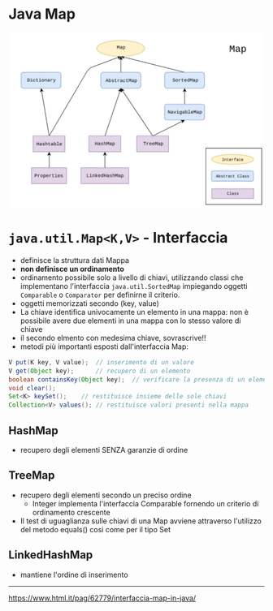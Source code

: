 # Java Map
![Alt text](./Java.util.Map_hierarchy.jpg)

# `java.util.Map<K,V>` - Interfaccia
- definisce la struttura dati Mappa
- **non definisce un ordinamento**
- ordinamento possibile solo a livello di chiavi, utilizzando classi che implementano l'interfaccia `java.util.SortedMap` impiegando oggetti `Comparable` o `Comparator` per definirne il criterio.
- oggetti memorizzati secondo (key, value)
- La chiave identifica univocamente un elemento in una mappa: non è possibile avere due elementi in una mappa con lo stesso valore di chiave
- il secondo elmento con medesima chiave, sovrascrive!!
- metodi più importanti esposti dall'interfaccia Map:
```java
V put(K key, V value);  // inserimento di un valore
V get(Object key);      // recupero di un elemento
boolean containsKey(Object key);  // verificare la presenza di un elemento
void clear();
Set<K> keySet();    // restituisce insieme delle sole chiavi
Collection<V> values(); // restituisce valori presenti nella mappa
```

## HashMap
- recupero degli elementi SENZA garanzie di ordine

## TreeMap
- recupero degli elementi secondo un preciso ordine
    - Integer implementa l'interfaccia Comparable fornendo un criterio di ordinamento crescente
- Il test di uguaglianza sulle chiavi di una Map avviene attraverso l'utilizzo del metodo equals()
cosi come per il tipo Set

## LinkedHashMap
- mantiene l'ordine di inserimento

---
https://www.html.it/pag/62779/interfaccia-map-in-java/